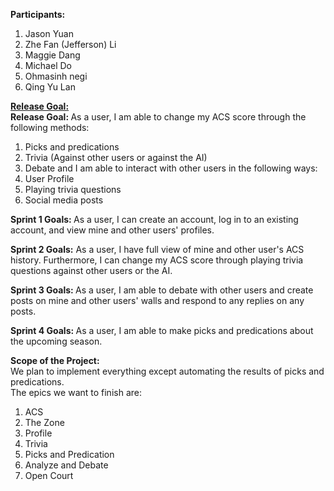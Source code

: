 <b>Participants:</b>
1. Jason Yuan
2. Zhe Fan (Jefferson) Li
3. Maggie Dang
4. Michael Do
5. Ohmasinh negi
6. Qing Yu Lan

<b> <u> Release Goal: </u> </b><br>
<b> Release Goal: </b> As a user, I am able to change my ACS score through the following methods:
1. Picks and predications
2. Trivia (Against other users or against the AI)
3. Debate
and I am able to interact with other users in the following ways:
1. User Profile
2. Playing trivia questions
3. Social media posts <br>

<b> Sprint 1 Goals: </b> As a user, I can create an account, log in to an existing account, and view mine and other users' profiles. <br>

<b> Sprint 2 Goals:</b> As a user, I have full view of mine and other user's ACS history. Furthermore, I can change my ACS score through playing trivia questions against other users or the AI. <br>

<b> Sprint 3 Goals: </b> As a user, I am able to debate with other users and create posts on mine and other users' walls and respond to any replies on any posts.

<b> Sprint 4 Goals: </b> As a user, I am able to make picks and predications about the upcoming season.

<b>Scope of the Project:</b><br>
We plan to implement everything except automating the results of picks and predications. </br>
The epics we want to finish are:
1. ACS
2. The Zone
3. Profile
4. Trivia
5. Picks and Predication
6. Analyze and Debate
7. Open Court
